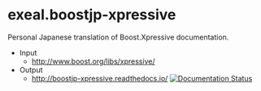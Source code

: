 # exeal.boostjp-xpressive

Personal Japanese translation of Boost.Xpressive documentation.

- Input
  - http://www.boost.org/libs/xpressive/
- Output
  - http://boostjp-xpressive.readthedocs.io/
    [![Documentation Status](https://readthedocs.org/projects/boostjp-xpressive/badge/?version=latest)](https://boostjp-xpressive.readthedocs.io/ja/latest/?badge=latest)
